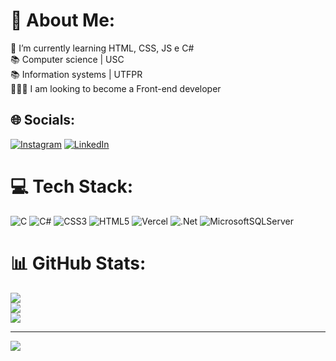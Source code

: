 # 💫 About Me:
🌱 I’m currently learning HTML, CSS, JS e C#<br>📚 Computer science | USC<br>📚 Information systems | UTFPR<br>👩🏻‍💻 I am looking to become a Front-end developer

## 🌐 Socials:
[![Instagram](https://img.shields.io/badge/Instagram-%23E4405F.svg?logo=Instagram&logoColor=white)](https://www.instagram.com/maahbatistaa.code/) [![LinkedIn](https://img.shields.io/badge/LinkedIn-%230077B5.svg?logo=linkedin&logoColor=white)](https://www.linkedin.com/in/maahbatistaa/) 

# 💻 Tech Stack:
![C](https://img.shields.io/badge/c-%2300599C.svg?style=for-the-badge&logo=c&logoColor=white) ![C#](https://img.shields.io/badge/c%23-%23239120.svg?style=for-the-badge&logo=c-sharp&logoColor=white) ![CSS3](https://img.shields.io/badge/css3-%231572B6.svg?style=for-the-badge&logo=css3&logoColor=white) ![HTML5](https://img.shields.io/badge/html5-%23E34F26.svg?style=for-the-badge&logo=html5&logoColor=white) ![Vercel](https://img.shields.io/badge/vercel-%23000000.svg?style=for-the-badge&logo=vercel&logoColor=white) ![.Net](https://img.shields.io/badge/.NET-5C2D91?style=for-the-badge&logo=.net&logoColor=white) ![MicrosoftSQLServer](https://img.shields.io/badge/Microsoft%20SQL%20Sever-CC2927?style=for-the-badge&logo=microsoft%20sql%20server&logoColor=white)

# 📊 GitHub Stats:
![](https://github-readme-stats.vercel.app/api?username=maahbatistaa&theme=highcontrast&hide_border=false&include_all_commits=false&count_private=false)<br/>
![](https://github-readme-streak-stats.herokuapp.com/?user=maahbatistaa&theme=highcontrast&hide_border=false)<br/>
![](https://github-readme-stats.vercel.app/api/top-langs/?username=maahbatistaa&theme=highcontrast&hide_border=false&include_all_commits=false&count_private=false&layout=compact)

---
[![](https://visitcount.itsvg.in/api?id=MaahBatistaa&icon=0&color=3)](https://visitcount.itsvg.in)
